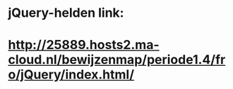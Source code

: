 # jQuery-helden link:
# http://25889.hosts2.ma-cloud.nl/bewijzenmap/periode1.4/fro/jQuery/index.html/
